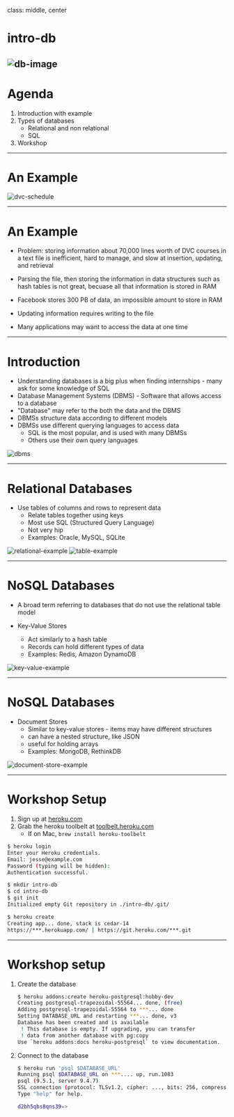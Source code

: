 class: middle, center

# intro-db
![db-image](./images/sqlite.gif)
---

# Agenda

1. Introduction with example
2. Types of databases
    - Relational and non relational
    - SQL
3. Workshop

---

# An Example

![dvc-schedule](./images/dvc-schedule.png)

---

# An Example

- Problem: storing information about 70,000 lines worth of DVC courses in a text file is inefficient, hard to manage, and slow at insertion, updating, and retrieval

- Parsing the file, then storing the information in data structures such as hash tables is not great, becuase all that information is stored in RAM

- Facebook stores 300 PB of data, an impossible amount to store in RAM

- Updating information requires writing to the file

- Many applications may want to access the data at one time

---

# Introduction

- Understanding databases is a big plus when finding internships - many ask for some knowledge of SQL
- Database Management Systems (DBMS) - Software that allows access to a database
- "Database" may refer to the both the data and the DBMS
- DBMSs structure data according to different models
- DBMSs use different querying languages to access data
	- SQL is the most popular, and is used with many DBMSs
	- Others use their own query languages

![dbms](./images/dbms.png)

---

# Relational Databases

- Use tables of columns and rows to represent data
	- Relate tables together using keys
	- Most use SQL (Structured Query Language)
	- Not very hip
	- Examples: Oracle, MySQL, SQLite

![relational-example](./images/relational-example.png) ![table-example](./images/table-example.png)

---

# NoSQL Databases

- A broad term referring to databases that do not use the relational table model

- Key-Value Stores
	- Act similarly to a hash table
	- Records can hold different types of data
	- Examples: Redis, Amazon DynamoDB

![key-value-example](./images/key-value-example.png)

---

# NoSQL Databases
- Document Stores 
	- Similar to key-value stores - items may have different structures
	- can have a nested structure, like JSON
	- useful for holding arrays
	- Examples: MongoDB, RethinkDB

![document-store-example](./images/document-store-example.png)

---

# Workshop Setup

1. Sign up at [heroku.com](https://www.heroku.com)
2. Grab the heroku toolbelt at [toolbelt.heroku.com](https://toolbelt.heroku.com)
    - If on Mac, `brew install heroku-toolbelt`

```bash
$ heroku login
Enter your Heroku credentials.
Email: jesse@example.com
Password (typing will be hidden):
Authentication successful.

$ mkdir intro-db
$ cd intro-db
$ git init
Initialized empty Git repository in ./intro-db/.git/

$ heroku create
Creating app... done, stack is cedar-14
https://***.herokuapp.com/ | https://git.heroku.com/***.git
```

---

# Workshop setup

1. Create the database
    
    ```bash
    $ heroku addons:create heroku-postgresql:hobby-dev
    Creating postgresql-trapezoidal-55564... done, (free)
    Adding postgresql-trapezoidal-55564 to ***... done
    Setting DATABASE_URL and restarting ***... done, v3
    Database has been created and is available
     ! This database is empty. If upgrading, you can transfer
     ! data from another database with pg:copy
    Use `heroku addons:docs heroku-postgresql` to view documentation.
    ```

2. Connect to the database

    ```bash
    $ heroku run 'psql $DATABASE_URL'
    Running psql $DATABASE_URL on ***.... up, run.1083
    psql (9.5.1, server 9.4.7)
    SSL connection (protocol: TLSv1.2, cipher: ..., bits: 256, compression: off)
    Type "help" for help.

    d2bh5qbs8qns39=> 
    ```
